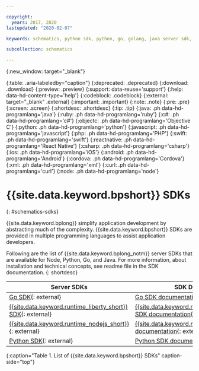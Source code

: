 ```yaml
---

copyright:
  years: 2017, 2020
lastupdated: "2020-02-07"

keywords: schematics, python sdk, python, go, golang, java server sdk, java, go admin sdk, npm, node sdk, integrate sdk, sdk, 

subcollection: schematics

---
```


{:new_window: target="_blank"}



{:table: .aria-labeledby="caption"}
{:deprecated: .deprecated}
{:download: .download}
{:preview: .preview}
{:support: data-reuse='support'}
{:help: data-hd-content-type='help'}
{:codeblock: .codeblock}
{:external: target="_blank" .external}
{:important: .important}
{:note: .note}
{:pre: .pre}
{:screen: .screen}
{:shortdesc: .shortdesc}
{:tip: .tip}
{:java: .ph data-hd-programlang='java'}
{:ruby: .ph data-hd-programlang='ruby'}
{:c#: .ph data-hd-programlang='c#'}
{:objectc: .ph data-hd-programlang='Objective C'}
{:python: .ph data-hd-programlang='python'}
{:javascript: .ph data-hd-programlang='javascript'}
{:php: .ph data-hd-programlang='PHP'}
{:swift: .ph data-hd-programlang='swift'}
{:reactnative: .ph data-hd-programlang='React Native'}
{:csharp: .ph data-hd-programlang='csharp'}
{:ios: .ph data-hd-programlang='iOS'}
{:android: .ph data-hd-programlang='Android'}
{:cordova: .ph data-hd-programlang='Cordova'}
{:xml: .ph data-hd-programlang='xml'}
{:curl: .ph data-hd-programlang='curl'}
{:node: .ph data-hd-programlang='node'}

# {{site.data.keyword.bpshort}} SDKs
{: #schematics-sdks}

{{site.data.keyword.bplong}} simplify application development by abstracting much of the complexity. {{site.data.keyword.bpshort}} SDKs are provided in multiple programming languages to assist application developers.

Following are the list of {{site.data.keyword.bplong_notm}} server SDKs that are available for Node, Python, Go, and Java. For more information, about installation and technical concepts, see readme file in the SDK documentation.
{: shortdesc}

|Server SDKs | SDK Documentation |
|------- |   -------- |
|[Go SDK](https://github.com/IBM/schematics-go-sdk){: external} | [Go SDK documentation](https://github.com/IBM/schematics-go-sdk/blob/main/README.md){: external} |
|[{{site.data.keyword.runtime_liberty_short}} SDK](https://github.com/IBM/schematics-java-sdk){: external} | [{{site.data.keyword.runtime_liberty_short_notm}} SDK documentation](https://github.com/IBM/schematics-java-sdk/blob/main/README.md){: external} |
|[{{site.data.keyword.runtime_nodejs_short}}](https://github.com/IBM/schematics-node-sdk){: external} |[{{site.data.keyword.runtime_nodejs_short_notm}} documentation](https://github.com/IBM/schematics-node-sdk/blob/main/README.md){: external} |
|[Python SDK](https://github.com/IBM/schematics-python-sdk){: external} | [Python SDK documentation](https://github.com/IBM/schematics-python-sdk/blob/main/README.md){: external} |
{:caption="Table 1. List of {{site.data.keyword.bpshort}} SDKs" caption-side="top"}


